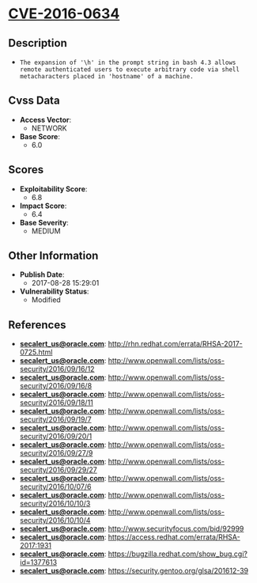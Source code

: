 
# [CVE-2016-0634](http://rhn.redhat.com/errata/RHSA-2017-0725.html)

## Description

- `The expansion of '\h' in the prompt string in bash 4.3 allows remote authenticated users to execute arbitrary code via shell metacharacters placed in 'hostname' of a machine.`

## Cvss Data

- **Access Vector**:
  - NETWORK
- **Base Score**:
  - 6.0

## Scores

- **Exploitability Score**:
  - 6.8
- **Impact Score**:
  - 6.4
- **Base Severity**:
  - MEDIUM

## Other Information

- **Publish Date**:
  - 2017-08-28 15:29:01
- **Vulnerability Status**:
  - Modified

## References

- **secalert_us@oracle.com**: http://rhn.redhat.com/errata/RHSA-2017-0725.html
- **secalert_us@oracle.com**: http://www.openwall.com/lists/oss-security/2016/09/16/12
- **secalert_us@oracle.com**: http://www.openwall.com/lists/oss-security/2016/09/16/8
- **secalert_us@oracle.com**: http://www.openwall.com/lists/oss-security/2016/09/18/11
- **secalert_us@oracle.com**: http://www.openwall.com/lists/oss-security/2016/09/19/7
- **secalert_us@oracle.com**: http://www.openwall.com/lists/oss-security/2016/09/20/1
- **secalert_us@oracle.com**: http://www.openwall.com/lists/oss-security/2016/09/27/9
- **secalert_us@oracle.com**: http://www.openwall.com/lists/oss-security/2016/09/29/27
- **secalert_us@oracle.com**: http://www.openwall.com/lists/oss-security/2016/10/07/6
- **secalert_us@oracle.com**: http://www.openwall.com/lists/oss-security/2016/10/10/3
- **secalert_us@oracle.com**: http://www.openwall.com/lists/oss-security/2016/10/10/4
- **secalert_us@oracle.com**: http://www.securityfocus.com/bid/92999
- **secalert_us@oracle.com**: https://access.redhat.com/errata/RHSA-2017:1931
- **secalert_us@oracle.com**: https://bugzilla.redhat.com/show_bug.cgi?id=1377613
- **secalert_us@oracle.com**: https://security.gentoo.org/glsa/201612-39
